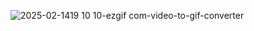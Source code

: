 ![2025-02-1419 10 10-ezgif com-video-to-gif-converter](https://github.com/user-attachments/assets/31bc2812-c324-4bb2-953b-796c06ca9c65)
